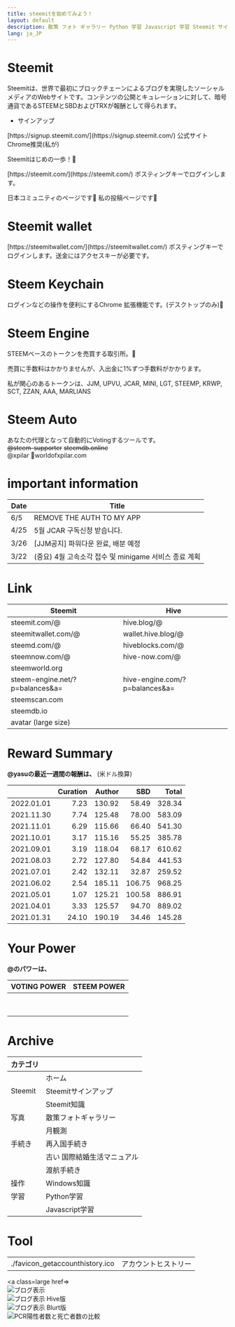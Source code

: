 ```yaml
---
title: steemitを始めてみよう！
layout: default
description: 散策 フォト ギャラリー Python 学習 Javascript 学習 Steemit サインアップ Steemit ノウハウ 再入国 手続き 国際結婚生活マニュアル
lang: ja_JP
---
```

<style>
a {
	text-decoration: none;
	/*color: black;*/
}
</style>

# Steemit 
Steemitは、世界で最初にブロックチェーンによるブログを実現したソーシャルメディアのWebサイトです。コンテンツの公開とキュレーションに対して、暗号通貨であるSTEEMとSBDおよびTRXが報酬として得られます。

* サインアップ

[https://signup.steemit.com/](https://signup.steemit.com/) 公式サイト Chrome推奨(私が)

Steemitはじめの一歩！[🚀](https://steemit.com/japanese/@yasu/7fuxcn-steemit)

[https://steemit.com/](https://steemit.com/) ポスティングキーでログインします。

日本コミュニティのページです[🚀](https://steemit.com/created/japanese) 私の投稿ページです[🚀](https://steemit.com/@yasu) 

# Steemit wallet

[https://steemitwallet.com/](https://steemitwallet.com/) ポスティングキーでログインします。送金にはアクセスキーが必要です。

# Steem Keychain

ログインなどの操作を便利にするChrome 拡張機能です。(デスクトップのみ)[🚀](https://chrome.google.com/webstore/detail/jhgnbkkipaallpehbohjmkbjofjdmeid)




# Steem Engine

STEEMベースのトークンを売買する取引所。[🚀](https://steem-engine.net/)

売買に手数料はかかりませんが、入出金に1%ずつ手数料がかかります。

私が関心のあるトークンは、JJM, [UPVU](https://steemit.com/@upvu/posts), [JCAR](https://steemit.com/@jcarvoting/posts), MINI, LGT, STEEMP, KRWP, SCT, ZZAN, AAA, MARLIANS

# Steem Auto

あなたの代理となって自動的にVotingするツールです。  
~~@steem-supporter~~ ~~steemdb.online~~  
@xpilar [🚀worldofxpilar.com](https://worldofxpilar.com/)

# important information

|Date|Title|
|---|---|
|6/5|[REMOVE THE AUTH TO MY APP](https://steemit.com/mymadness/@steem-supporter/remove-the-auth-to-my-app)|
|4/25|[5월 JCAR 구독신청 받습니다.](https://steemit.com/hive-117185/@jcarvoting/5-jcar)|
|3/26|[[JJM공지] 파워다운 완료, 배분 예정](https://steemit.com/jjm/@virus707/5ydqxl-jjm)|
|3/22|[(중요) 4월 고속소각 접수 및 minigame 서비스 종료 계획](https://steemit.com/mini/@minigame/4-minigame)|

# Link

<table>
  <thead>
    <tr>
      <th>Steemit</th>
      <th>Hive</th>
    </tr>
  </thead>
  <tbody id="link1">
    <tr>
      <td><a href="https://steemit.com/@">steemit.com/@</a></td>
      <td><a href="https://hive.blog/@">hive.blog/@</a></td>
    </tr>
    <tr>
      <td><a href="https://steemitwallet.com/@">steemitwallet.com/@</a></td>
      <td><a href="https://wallet.hive.blog/@">wallet.hive.blog/@</a></td>
    </tr>
    <tr>
      <td><a href="https://steemd.com/@">steemd.com/@</a></td>
      <td><a href="https://hiveblocks.com/@">hiveblocks.com/@</a></td>
    </tr>
    <tr>
      <td><a href="https://steemnow.com/@">steemnow.com/@</a></td>
      <td><a href="https://hive-now.com/@">hive-now.com/@</a></td>
    </tr>
    <tr>
      <td><a href="https://steemworld.org">steemworld.org</a></td>
      <td> </td>
    </tr>
    <tr>
      <td><a href="https://steem-engine.net/?p=balances&amp;a=">steem-engine.net/?p=balances&amp;a=</a></td>
      <td><a href="https://hive-engine.com/?p=balances&amp;a=">hive-engine.com/?p=balances&amp;a=</a></td>
    </tr>
    <tr>
      <td><a href="https://steemscan.com">steemscan.com</a></td>
      <td> </td>
    </tr>
    <tr>
      <td><a href="https://steemdb.io">steemdb.io</a></td>
      <td> </td>
    </tr>
    <tr>
      <td colspan="2" ><a href="https://steemitimages.com/u/avatar/large">avatar (large size)</a></td>
    </tr>
  </tbody>
</table>

# Reward Summary

**@yasuの最近一週間の報酬は、**
(米ドル換算)

||Curation|Author|SBD|Total|
|---|---:|---:|---:|---:|
|2022.01.01|7.23|130.92|58.49|328.34|
|2021.11.30|7.74|125.48|78.00|583.09|
|2021.11.01|6.29|115.66|66.40|541.30|
|2021.10.01|3.17|115.16|55.25|385.78|
|2021.09.01|3.19|118.04|68.17|610.62|
|2021.08.03|2.72|127.80|54.84|441.53|
|2021.07.01|2.42|132.11|32.87|259.52|
|2021.06.02|2.54|185.11|106.75|968.25|
|2021.05.01|1.07|125.21|100.58|886.91|
|2021.04.01|3.33|125.57|94.70|889.02|
|2021.01.31|24.10|190.19|34.46|145.28|

# Your Power

**@<a id=userName></a>のパワーは、**

|VOTING POWER|STEEM POWER|
|---|---:|
|<a id=votingPower></a>|<a id=steemPower></a>|
||<a id=sp1></a><br/><a id=sp2></a><br/><a id=sp3></a>|

# Archive

|カテゴリ||
|---|---|
||[ホーム](./)|
|Steemit|[Steemitサインアップ](./archive/steemitsignup.html)|
||[Steemit知識](./archive/steemittips.html)|
|写真|[散策フォトギャラリー](./archive/photogarally.html)|
||[月観測](./archive/moon.html)|
|手続き|[再入国手続き](./archive/hikorea.html)|
||古い [国際結婚生活マニュアル](./kokusai/)|
||[渡航手続き](./archive/travel.html)|
|操作|[Windows知識](./archive/windowstips.html)|
|学習|[Python学習](./archive/python.html)|
||[Javascript学習](./archive/javascript.html)|

# Tool

|||
|-----|-----|
|./favicon_getaccounthistory.ico|[アカウントヒストリー](./getaccounthistory.0.17.html)|


<a class=large href=><image src=""/> </a><br/>
<a class=large href=./getblog.0.11.html><image src="./favicon_getblog.ico"/>ブログ表示</a><br/>
<a class=large href=./hive/getblog.0.11.html><image src="./hive/favicon_getblog_h.ico"/>ブログ表示 Hive版</a><br/>
<a class=large href=./blurt/getblog.0.11.html><image src="./blurt/favicon_getblog_b.ico"/>ブログ表示 Blurt版</a><br/>
<a class=large href=./omicron.0.2.html><image src="../chart/favicon_omicron.ico"/>PCR陽性者数と死亡者数の比較</a><br/>


<script src="https://code.jquery.com/jquery-3.2.1.slim.min.js" integrity="sha384-KJ3o2DKtIkvYIK3UENzmM7KCkRr/rE9/Qpg6aAZGJwFDMVNA/GpGFF93hXpG5KkN" crossorigin="anonymous"></script>
<script src="https://github.com/steemit/steem-js/releases/download/v0.7.7/steem.min.js"></script>
<script src="./index.js"></script>

